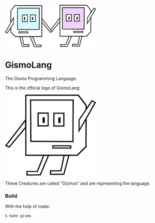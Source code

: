 <img alt="gizmos" src="gizmos.jpg" width="300">

# GismoLang
The Gismo Programming Language.

This is the official logo of GismoLang:

<img src="logo.jpg" width="300">

These Creatures are called "Gizmos" and are representing the language.

### Build

With the help of make:
```bash
$ make gismo
```